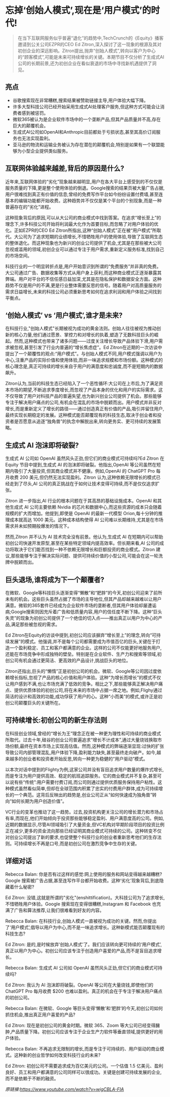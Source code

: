 # 忘掉‘创始人模式’,现在是‘用户模式’的时代!

>在当下互联网服务似乎普遍“退化”的趋势中,TechCrunch的《Equity》播客邀请到公关公司EZPR的CEO Ed Zitron,深入探讨了这一现象的根源及其对初创企业的深远影响。Zitron提出,抛弃“创始人模式”,转向以客户为中心的“顾客模式”,可能是未来可持续增长的关键。本期节目不仅分析了生成式AI公司的长期前景,还为初创企业在看似衰退的市场中寻找新机遇提供了洞见。

## 亮点
- 谷歌搜索现在非常糟糕,搜索结果被赞助链接主导,用户体验大幅下降。  
- 许多大型科技公司已经开始采用生成式AI处理客户服务,但这种方式可能会让消费者感到被惩罚。  
- 微软365被认为是企业软件市场中的一个垄断产品,但其产品质量并不高,存在巨大的颠覆机会。  
- 生成式AI公司如OpenAI和Anthropic目前都处于亏损状态,甚至其高价订阅服务也无法实现盈利。  
- 亚马逊的物流和运输业务被认为存在潜在的颠覆机会,特别是如果有一个联盟能够为小型企业提供类似服务。

## 互联网体验越来越差,背后的原因是什么?
近年来,互联网体验的“劣化”现象越来越明显,用户在各大平台上感受到的不仅仅是服务质量的下降,更是整个使用体验的倒退。Google搜索的结果页被大量广告占据,用户很难找到真正有价值的信息;曾经的免费写作平台如今纷纷设置付费墙,甚至连基本的编辑功能都开始收费。这种趋势并不仅仅是某个平台的个别现象,而是一种普遍存在的“劣化”进程。

这种现象背后的原因,可以从大公司的商业模式中找到答案。在追求“增长至上”的理念下,许多科技公司开始将利润最大化作为首要目标,而忽略了对用户体验的优化。正如EZPR的CEO Ed Zitron所指出,这种“创始人模式”正在被“用户模式”所取代。大公司为了追求短期的业绩增长,不惜牺牲用户的使用体验,导致了互联网生态的整体退化。而这种现象也为新兴的创业公司提供了机会,尤其是在那些被大公司忽视或滥用的领域,初创企业可以通过专注于用户需求,重新定义服务标准,找到自己的市场空间。

科技行业的一个明显转折点是,用户开始意识到所谓的“免费服务”并非真的免费。大公司通过广告、数据收集等方式从用户身上获利,而这种商业模式正逐渐暴露其弊端。用户对平台的不信任感日益加深,尤其是在隐私保护和数据安全方面。这种趋势不仅是用户的不满,更是行业整体需要反思的信号。随着用户对高质量服务的需求日益增长,未来的科技公司必须重新思考如何在追求利润和用户体验之间找到平衡点。

## ‘创始人模式’ vs ‘用户模式’,谁才是未来?
在科技行业,"创始人模式"长期被视为成功的黄金法则。创始人往往被视为推动创新的核心力量,他们通过愿景、掌控力和对增长的执着,塑造了无数科技巨头的崛起。然而,这种模式也带来了诸多问题——过度关注增长导致产品体验下滑,用户需求被忽视,甚至引发了行业内普遍的“增长焦虑症”。Ed Zitron在近期的一次访谈中提出了一个颠覆性的观点:“用户模式”。与创始人模式不同,用户模式强调以用户为中心,注重产品的实际价值和使用体验,而非一味追求规模和市场份额。这种模式的核心理念是,真正可持续的增长来自于用户的满意度和忠诚度,而不是短期内的数据飙升。

Zitron认为,当前的科技生态已经陷入了一个恶性循环:大公司在上市后,为了满足资本市场的期望,不断追求季度增长,而忽视了产品本身的优化和用户的实际需求。这不仅导致了用户对科技产品的普遍失望,也为新兴创业公司提供了机会。那些能够专注于解决用户痛点的公司,有机会在混乱的市场中脱颖而出。用户模式并非反对增长,而是重新定义了增长的路径——通过创造真正有价值的产品,吸引并留住用户,最终实现长期稳定的发展。这种模式能否颠覆现有的科技生态,取决于创业者和投资者是否愿意从追逐“独角兽”的执念中解脱出来,转向更务实、更可持续的发展策略。

## 生成式 AI 泡沫即将破裂?
生成式 AI 公司如 OpenAI 虽然风头正劲,但它们的商业模式可持续吗?Ed Zitron 在 Equity 节目中提到,生成式 AI 的泡沫即将破裂。他指出,OpenAI 等公司虽然在短期内吸引了大量投资,但其商业模式并不健康。例如,OpenAI 的 ChatGPT Pro 每月收费 200 美元,但仍然无法实现盈利。Zitron 认为,这种依赖无限增长的模式已经走到了尽头,AI 公司的真正挑战在于如何让技术变得可持续,而不是仅仅追求扩张。

Zitron 进一步指出,AI 行业的根本问题在于其高昂的基础设施成本。OpenAI 和其他生成式 AI 公司主要依赖 Nvidia 的芯片和数据中心,而这些资源的成本只会随着规模的扩大而增加。他提到,即使是 OpenAI 的最新一代模型 Orion,每十分钟的推理成本就高达 1000 美元。这种成本结构使得 AI 公司难以长期维持,尤其是在市场需求并未如预期般爆发的情况下。

然而,Zitron 并不认为 AI 技术完全没有前景。他认为,生成式 AI 在短期内可以帮助初创公司快速开发原型,甚至在某些特定领域内提高效率。但长期来看,AI 公司的成功将取决于它们能否找到一种不依赖无限增长和巨额投资的商业模式。Zitron 建议,那些能够专注于解决实际问题、提供可持续价值的小型公司,可能会在这一轮洗牌中脱颖而出。

## 巨头退场,谁将成为下一个颠覆者?
在微软、Google等科技巨头逐渐变得“懒散”和“肥胖”的今天,初创公司迎来了前所未有的机会。这些巨头虽然占据了市场的主导地位,但其产品却越来越难以让用户满意。微软的365套件已经成为企业软件市场的垄断者,但其用户体验却屡遭诟病;Google搜索则因充斥着广告和低质量内容,用户的信任度不断下降。这种“巨头失灵”的现象为初创公司提供了一个绝佳的切入点——推出真正以用户为中心的产品,满足那些被忽视的需求。

Ed Zitron在Equity的访谈中提到,初创公司应该摒弃“增长至上”的理念,转向“可持续发展”的模式。他强调,并不是每个公司都需要成为市值百亿的巨头,关键在于打造一个盈利稳定、员工和客户都满意的企业。这样的公司不仅能更好地服务用户,还能在市场竞争中形成独特的壁垒。特别是在企业软件、生产力和搜索等领域,初创公司有机会通过更简洁、更高效的产品设计,挑战巨头的地位。

Zitron还指出,巨头的“懒惰”正是初创公司的机会。微软、Google等公司因过度依赖增长指标,忽视了产品的核心价值和用户体验。这种“为增长而增长”的模式不仅让用户感到不满,也让市场充满了低效的竞争。相比之下,那些能够真正解决用户痛点、提供优质体验的初创公司,将在未来的市场中占据一席之地。例如,Flighy通过简洁的设计和高效的功能,成功俘获了用户的心。这种“小而美”的模式,或许正是初创公司颠覆巨头的关键所在。

## 可持续增长:初创公司的新生存法则
在科技创业领域,曾经的“增长为王”理念正在被一种更为理性和可持续的商业模式所取代。过去十年,硅谷的创业公司普遍追求“增长不计成本”,通过大量烧钱换取市场份额,最终在资本市场上实现高估值。然而,这种模式的弊端逐渐显现:过快的扩张导致公司内部管理混乱,用户体验下降,盈利能力缺失,甚至最终走向破产。如今,越来越多的创业者和投资者开始反思,转向一种更为稳健的“用户驱动”模式。

以本次对话中提到的Flighty为例,这家公司并没有盲目追求用户数量的爆炸式增长,而是专注为用户提供高效、稳定的航班追踪服务。它的商业模式并不复杂,甚至可以说有些“传统”:用户需要付费订阅,而公司则通过提供优质服务保持用户粘性。这种模式虽然看似简单,但却在全球范围内积累了忠实的付费用户群体,成为可持续增长的一个典范。这背后反映出的趋势是,创业公司正从“如何快速成为独角兽”转向“如何长期为用户创造价值”。

VC行业的变革也推动了这一趋势。过去,投资机构更关注公司的增长潜力和市场占有率,而现在,他们开始倾向于投资那些能够稳定盈利、用户满意度高的公司。例如,近期的数据显示,尽管AI领域吸引了大量资金,但VC机构对早期阶段项目的投资比例正在减少,更多的资金流向那些已经证明其商业模式可持续的公司。这种转变不仅对创业公司提出了新的要求,也促使整个科技行业的创业者重新思考他们的生存法则。可持续增长不再是口号,而是初创公司在激烈竞争中生存的关键。

## 详细对话
Rebecca Balan: 你是否有过这样的感觉:网上使用的服务和网站变得越来越糟糕?Google 搜索被广告占据,甚至连写作平台都开始收费。这种‘劣化’现象背后,到底隐藏着什么秘密?

Ed Zitron: 没错,这就是所谓的"劣化"(enshittification)。大科技公司为了追求增长,不惜牺牲用户体验。Google 搜索现在变得很糟糕,Instagram 和 Facebook 也充满了广告和算法推荐,让我们很难看到好友的内容。

Rebecca Balan: 在科技行业,创始人模式一直被视为成功的关键。然而,你提出了‘用户模式’,倡导以用户为中心,而不是一味追求增长。这种新模式能否颠覆现有的科技生态?

Ed Zitron: 是的,是时候放弃‘创始人模式’了。我们应该转向更可持续的‘用户模式’,真正以用户为中心。初创公司应该专注于创造用户喜爱的产品,而不是盲目追求增长。

Rebecca Balan: 生成式 AI 公司如 OpenAI 虽然风头正劲,但它们的商业模式可持续吗?

Ed Zitron: 我认为 AI 泡沫即将破裂。OpenAI 等公司在大量烧钱,即使他们的 ChatGPT Pro 每月收费 $200 也难以盈利。真正的机会在于专注于解决用户痛点的初创公司。

Rebecca Balan: 在微软、Google 等巨头变得‘懒散’和‘肥胖’的今天,初创公司如何抓住机会,推出真正用户喜爱的产品?

Ed Zitron: 现在是初创公司的黄金时期。微软 365、Zoom 等大公司已经变得臃肿,产品质量下降。初创公司应该专注于企业生产力软件等垂直领域,提供更好的用户体验。

Rebecca Balan: 不再追求无限制的增长,而是专注于可持续的、用户驱动的商业模式。这种新的创业哲学如何改变科技行业的未来?

Ed Zitron: 初创公司不需要追求成为百亿美元的公司。一个估值 1.5 亿美元、盈利良好、员工和用户都满意的公司同样可以很成功。关键是创建可持续发展的企业,而不是依赖于不断的融资。

_原链接:https://www.youtube.com/watch?v=wigCBLA-FIA_